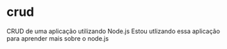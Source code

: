 # crud
CRUD de uma aplicação utilizando Node.js
Estou utlizando essa aplicação para aprender mais sobre o node.js
